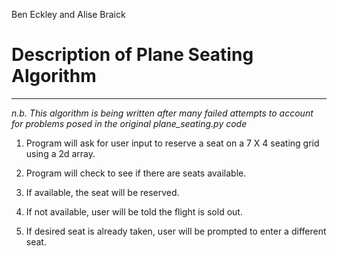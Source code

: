Ben Eckley and Alise Braick

# Description of Plane Seating Algorithm
---

*n.b. This algorithm is being written after many failed attempts to account for problems posed in the original plane_seating.py code*

1. Program will ask for user input to reserve a seat on a 7 X 4 seating grid using a 2d array.

2. Program will check to see if there are seats available.

3. If available, the seat will be reserved.

4. If not available, user will be told the flight is sold out.

5. If desired seat is already taken, user will be prompted to enter a different seat.



